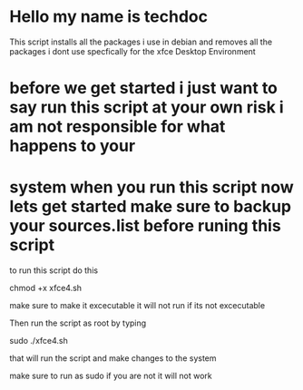 # Hello my name is techdoc 

This script installs all the packages i use in debian and removes all the packages i dont use specfically for the xfce
Desktop Environment 

# before we get started i just want to say run this script at your own risk i am not responsible for what happens to your 

# system when you run this script now lets get started make sure to backup your sources.list before runing this script

to run this script do this 

chmod +x xfce4.sh 

make sure to make it excecutable it will not run if its not excecutable 


Then run the script as root by typing 

sudo ./xfce4.sh 

that will run the script and make changes to the system 

make sure to run as sudo if you are not  it will not work 


